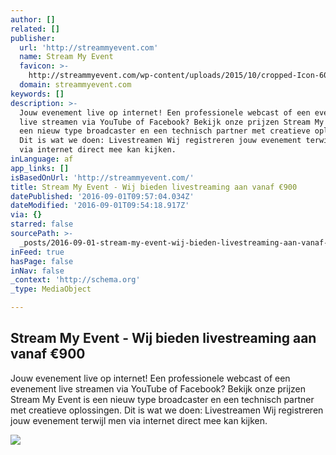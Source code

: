 ```yaml
---
author: []
related: []
publisher:
  url: 'http://streammyevent.com'
  name: Stream My Event
  favicon: >-
    http://streammyevent.com/wp-content/uploads/2015/10/cropped-Icon-600x600-192x192.jpg
  domain: streammyevent.com
keywords: []
description: >-
  Jouw evenement live op internet! Een professionele webcast of een evenement
  live streamen via YouTube of Facebook? Bekijk onze prijzen Stream My Event is
  een nieuw type broadcaster en een technisch partner met creatieve oplossingen.
  Dit is wat we doen: Livestreamen Wij registreren jouw evenement terwijl men
  via internet direct mee kan kijken.
inLanguage: af
app_links: []
isBasedOnUrl: 'http://streammyevent.com/'
title: Stream My Event - Wij bieden livestreaming aan vanaf €900
datePublished: '2016-09-01T09:57:04.034Z'
dateModified: '2016-09-01T09:54:18.917Z'
via: {}
starred: false
sourcePath: >-
  _posts/2016-09-01-stream-my-event-wij-bieden-livestreaming-aan-vanaf-euro900.md
inFeed: true
hasPage: false
inNav: false
_context: 'http://schema.org'
_type: MediaObject

---
```

<article style=""><h1>Stream My Event - Wij bieden livestreaming aan vanaf €900</h1><p>Jouw evenement live op internet! Een professionele webcast of een evenement live streamen via YouTube of Facebook? Bekijk onze prijzen Stream My Event is een nieuw type broadcaster en een technisch partner met creatieve oplossingen. Dit is wat we doen: Livestreamen Wij registreren jouw evenement terwijl men via internet direct mee kan kijken.</p><img src="http://streammyevent.com/wp-content/plugins/qards/../../uploads/2015/10/AdobeStock_3615678_edited1-2400x1021-74238.jpg" /></article>